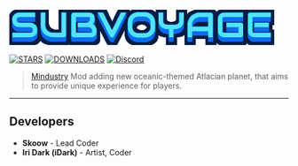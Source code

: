 ![ModBanner](modname.png)

[![STARS](https://img.shields.io/github/stars/VuzZis/Subvoyage?style=for-the-badge&label=%E2%AD%90%EF%B8%8FSTAR%20SUBVOYAGE)](https://github.com/VuzZis/Subvoyage)
[![DOWNLOADS](https://img.shields.io/github/downloads/VuzZis/Subvoyage/latest/total?sort=date&style=for-the-badge&logo=github&label=Latest%20Version)](https://github.com/VuzZis/Subvoyage/releases)
[![Discord](https://img.shields.io/discord/1252898892882903082?style=for-the-badge&logo=discord&label=SUBVOYAGE-GENERAL)](https://discord.gg/8k3XKSPsqD)


> [Mindustry](https://github.com/Anuken/Mindustry) Mod adding new oceanic-themed Atlacian planet, that aims to provide unique experience for players.

***
## Developers
* **Skoow** - Lead Coder
* **Iri Dark (iDark)** - Artist, Coder